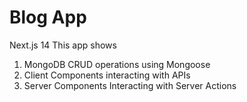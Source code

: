 # Blog App

Next.js 14
This app shows

1. MongoDB CRUD operations using Mongoose
2. Client Components interacting with APIs
3. Server Components Interacting with Server Actions
